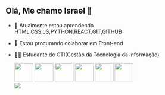 ## Olá, Me chamo Israel 👋

- 🌱 Atualmente estou aprendendo HTML,CSS,JS,PYTHON,REACT,GIT,GITHUB
- 👯 Estou procurando colaborar em Front-end
- 👩‍💻 Estudante de GTI(Gestão da Tecnologia da Informação)

  <div>
   <img src="https://cdn.jsdelivr.net/gh/devicons/devicon@latest/icons/html5/html5-original-wordmark.svg" width="50" height="50" />
   <img src="https://cdn.jsdelivr.net/gh/devicons/devicon@latest/icons/css3/css3-original-wordmark.svg" width="50" height="50" />
   <img src="https://cdn.jsdelivr.net/gh/devicons/devicon@latest/icons/javascript/javascript-original.svg" width="50" height="50" />
   <img src="https://cdn.jsdelivr.net/gh/devicons/devicon@latest/icons/python/python-original.svg" width="50" height="50" />
   <img src="https://cdn.jsdelivr.net/gh/devicons/devicon@latest/icons/react/react-original.svg" width="50" height="50" />
   <img src="https://cdn.jsdelivr.net/gh/devicons/devicon@latest/icons/git/git-original.svg" width="50" height="50" />


  <div>
  <picture>
  <source
    srcset="https://github-readme-stats.vercel.app/api?username=IsraelChaves&show_icons=true&theme=dark"
    media="(prefers-color-scheme: dark)"
  />
  <source
    srcset="https://github-readme-stats.vercel.app/api?username=IsraelChaves&show_icons=true"
    media="(prefers-color-scheme: light), (prefers-color-scheme: no-preference)"
  />
  <img src="https://github-readme-stats.vercel.app/api?username=IsraelChaves&show_icons=true" />
</picture>
  </div>
